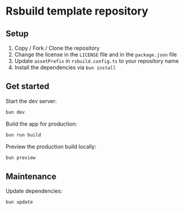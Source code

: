 # Rsbuild template repository

## Setup

1. Copy / Fork / Clone the repository
2. Change the license in the `LICENSE` file and in the `package.json` file
3. Update `assetPrefix` in `rsbuild.config.ts` to your repository name
4. Install the dependencies via `bun install`

## Get started

Start the dev server:

```bash
bun dev
```

Build the app for production:

```bash
bun run build
```

Preview the production build locally:

```bash
bun preview
```

## Maintenance

Update dependencies:

```bash
bun update
```
